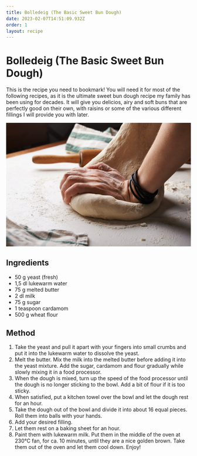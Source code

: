 ```yaml
---
title: Bolledeig (The Basic Sweet Bun Dough)
date: 2023-02-07T14:51:09.932Z
order: 1
layout: recipe
---
```

# Bolledeig (The Basic Sweet Bun Dough)

This is the recipe you need to bookmark! You will need it for most of the following recipes, as it is the ultimate sweet bun dough recipe my family has been using for decades. It will give you delicios, airy and soft buns that are perfectly good on their own, with raisins or some of the various different fillings I will provide you with later.

![](../uploads/nadya-spetnitskaya-toyiqxf9-ys-unsplash.jpg)

## **Ingredients**

* 50 g yeast (fresh)
* 1,5 dl lukewarm water
* 75 g melted butter
* 2 dl milk
* 75 g sugar
* 1 teaspoon cardamom 
* 500 g wheat flour

## Method

1. Take the yeast and pull it apart with your fingers into small crumbs and put it into the lukewarm water to dissolve the yeast. 
2. Melt the butter. Mix the milk into the melted butter before adding it into the yeast mixture. Add the sugar, cardamom and flour gradually while slowly mixing it in a food processor. 
3. When the dough is mixed, turn up the speed of the food processor until the dough is no longer sticking to the bowl. Add a bit of flour if it is too sticky. 
4. When satisfied, put a kitchen towel over the bowl and let the dough rest for an hour.
5. Take the dough out of the bowl and divide it into about 16 equal pieces. Roll them into balls with your hands. 
6. Add your desired filling. 
7. Let them rest on a baking sheet for an hour.
8. Paint them with lukewarm milk. Put them in the middle of the oven at 230℃ fan, for ca. 10 minutes, until they are a nice golden brown. Take them out of the oven and let them cool down. Enjoy!